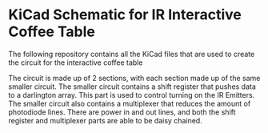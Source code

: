 # KiCad Schematic for IR Interactive Coffee Table
The following repository contains all the KiCad files that are used to create the circuit for the interactive coffee table

The circuit is made up of 2 sections, with each section made up of the same smaller circuit. The smaller circuit contains a shift register that pushes data to a darlington array. This part is used to control turning on the IR Emitters. The smaller circuit also contains a multiplexer that reduces the amount of photodiode lines. There are power in and out lines, and both the shift register and multiplexer parts are able to be daisy chained.
